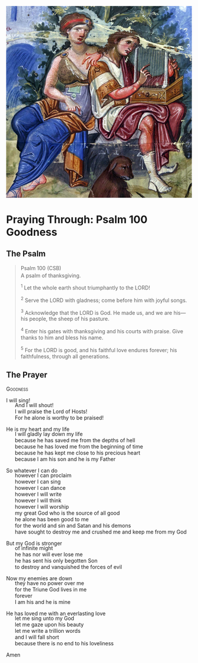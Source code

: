 <img class="intro-right" src="art-paris-psalter.jpg">

<style>
  li {list-style-type: none;}
  p + ul {
    margin-top: -18px;
}
</style>

# Praying Through: Psalm 100 Goodness

## The Psalm

>Psalm 100 (CSB)  
><sup></sup> A psalm of thanksgiving. 
>
><sup>1</sup> Let the whole earth shout triumphantly to the LORD! 
>
><sup>2</sup> Serve the LORD with gladness; come before him with joyful songs. 
>
><sup>3</sup> Acknowledge that the LORD is God. He made us, and we are his— his people, the sheep of his pasture. 
>
><sup>4</sup> Enter his gates with thanksgiving and his courts with praise. Give thanks to him and bless his name. 
>
><sup>5</sup> For the LORD is good, and his faithful love endures forever; his faithfulness, through all generations.

## The Prayer

<div style="font-variant: small-caps;">
Goodness
</div>

I will sing!
* And I will shout!
* I will praise the Lord of Hosts!
* For he alone is worthy to be praised!

He is my heart and my life
* I will gladly lay down my life
* because he has saved me from the depths of hell
* because he has loved me from the beginning of time
* because he has kept me close to his precious heart
* because I am his son and he is my Father

So whatever I can do
* however I can proclaim
* however I can sing
* however I can dance
* however I will write
* however I will think
* however I will worship
* my great God who is the source of all good
* he alone has been good to me
* for the world and sin and Satan and his demons
* have sought to destroy me and crushed me and keep me from my God

But my God is stronger
* of infinite might
* he has nor will ever lose me
* he has sent his only begotten Son
* to destroy and vanquished the forces of evil

Now my enemies are down
* they have no power over me
* for the Triune God lives in me
* forever
* I am his and he is mine

He has loved me with an everlasting love
* let me sing unto my God
* let me gaze upon his beauty
* let me write a trillion words
* and I will fall short
* because there is no end to his loveliness

Amen
